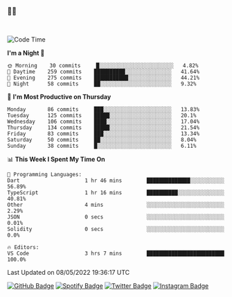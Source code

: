 ### 🤙🍺

<!-- <a href="https://github-readme-stats.vercel.app/api?username=hzak2xx&count_private=true&show_icons=true&theme=dracula">
  <img align="center" src="https://github-readme-stats.vercel.app/api?username=hzak2xx&count_private=true&show_icons=true&theme=dracula" />
</a>
</br> -->
</br>

<!--START_SECTION:waka-->
![Code Time](http://img.shields.io/badge/Code%20Time-0-blue)

**I'm a Night 🦉** 

```text
🌞 Morning    30 commits     █░░░░░░░░░░░░░░░░░░░░░░░░   4.82% 
🌆 Daytime    259 commits    ██████████░░░░░░░░░░░░░░░   41.64% 
🌃 Evening    275 commits    ███████████░░░░░░░░░░░░░░   44.21% 
🌙 Night      58 commits     ██░░░░░░░░░░░░░░░░░░░░░░░   9.32%

```
📅 **I'm Most Productive on Thursday** 

```text
Monday       86 commits     ███░░░░░░░░░░░░░░░░░░░░░░   13.83% 
Tuesday      125 commits    █████░░░░░░░░░░░░░░░░░░░░   20.1% 
Wednesday    106 commits    ████░░░░░░░░░░░░░░░░░░░░░   17.04% 
Thursday     134 commits    █████░░░░░░░░░░░░░░░░░░░░   21.54% 
Friday       83 commits     ███░░░░░░░░░░░░░░░░░░░░░░   13.34% 
Saturday     50 commits     ██░░░░░░░░░░░░░░░░░░░░░░░   8.04% 
Sunday       38 commits     █░░░░░░░░░░░░░░░░░░░░░░░░   6.11%

```


📊 **This Week I Spent My Time On** 

```text
💬 Programming Languages: 
Dart                     1 hr 46 mins        ██████████████░░░░░░░░░░░   56.89% 
TypeScript               1 hr 16 mins        ██████████░░░░░░░░░░░░░░░   40.81% 
Other                    4 mins              ░░░░░░░░░░░░░░░░░░░░░░░░░   2.29% 
JSON                     0 secs              ░░░░░░░░░░░░░░░░░░░░░░░░░   0.01% 
Solidity                 0 secs              ░░░░░░░░░░░░░░░░░░░░░░░░░   0.0%

🔥 Editors: 
VS Code                  3 hrs 7 mins        █████████████████████████   100.0%

```


 Last Updated on 08/05/2022 19:36:17 UTC
<!--END_SECTION:waka-->

[![GitHub Badge](https://img.shields.io/badge/GitHub-100000?style=for-the-badge&logo=github&logoColor=white)](https://github.com/hzak2xx)
[![Spotify Badge](https://img.shields.io/badge/Spotify-1ED760?&style=for-the-badge&logo=spotify&logoColor=white)](https://open.spotify.com/user/uf90s6sbbh75a1mt44clkhkvf)
[![Twitter Badge](https://img.shields.io/badge/Twitter-1DA1F2?style=for-the-badge&logo=twitter&logoColor=white)](https://twitter.com/hzak2xx)
[![Instagram Badge](https://img.shields.io/badge/Instagram-E4405F?style=for-the-badge&logo=instagram&logoColor=white)](https://www.instagram.com/hzak2xx/)
